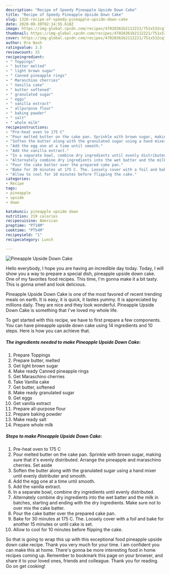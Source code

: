 ```yaml
---
description: "Recipe of Speedy Pineapple Upside Down Cake"
title: "Recipe of Speedy Pineapple Upside Down Cake"
slug: 1326-recipe-of-speedy-pineapple-upside-down-cake
date: 2020-08-30T02:14:55.618Z
image: https://img-global.cpcdn.com/recipes/47028361b2112221/751x532cq70/pineapple-upside-down-cake-recipe-main-photo.jpg
thumbnail: https://img-global.cpcdn.com/recipes/47028361b2112221/751x532cq70/pineapple-upside-down-cake-recipe-main-photo.jpg
cover: https://img-global.cpcdn.com/recipes/47028361b2112221/751x532cq70/pineapple-upside-down-cake-recipe-main-photo.jpg
author: Ora Nash
ratingvalue: 3.5
reviewcount: 15
recipeingredient:
- " Toppings"
- " butter melted"
- " light brown sugar"
- " Canned pineapple rings"
- " Maraschino cherries"
- " Vanilla cake"
- " butter softened"
- " granulated sugar"
- " eggs"
- " vanilla extract"
- " allpurpose flour"
- " baking powder"
- " salt"
- " whole milk"
recipeinstructions:
- "Pre-heat oven to 175 C"
- "Pour melted butter on the cake pan. Sprinkle with brown sugar, making sure that it&#39;s evenly distributed. Arrange the pineapple and maraschino cherries. Set aside"
- "Soften the butter along with the granulated sugar using a hand mixer until evenly distributer and smooth."
- "Add the egg one at a time until smooth."
- "Add the vanilla extract."
- "In a separate bowl, combine dry ingredients until evenly distributed."
- "Alternately combine dry ingredients into the wet batter and the milk in batches, starting and ending with the dry ingredients. Make sure not to over mix the cake batter."
- "Pour the cake batter over the prepared cake pan."
- "Bake for 30 minutes at 175 C. The. Loosely cover with a foil and bake for another 15 minutes or until cake is set."
- "Allow to cool for 10 minutes before flipping the cake."
categories:
- Recipe
tags:
- pineapple
- upside
- down

katakunci: pineapple upside down 
nutrition: 219 calories
recipecuisine: American
preptime: "PT18M"
cooktime: "PT54M"
recipeyield: "1"
recipecategory: Lunch

---
```



![Pineapple Upside Down Cake](https://img-global.cpcdn.com/recipes/47028361b2112221/751x532cq70/pineapple-upside-down-cake-recipe-main-photo.jpg)

Hello everybody, I hope you are having an incredible day today. Today, I will show you a way to prepare a special dish, pineapple upside down cake. One of my favorites food recipes. This time, I'm gonna make it a bit tasty. This is gonna smell and look delicious.

Pineapple Upside Down Cake is one of the most favored of recent trending meals on earth. It is easy, it is quick, it tastes yummy. It is appreciated by millions daily. They are nice and they look wonderful. Pineapple Upside Down Cake is something that I've loved my whole life.




To get started with this recipe, we have to first prepare a few components. You can have pineapple upside down cake using 14 ingredients and 10 steps. Here is how you can achieve that.

<!--inarticleads1-->

##### The ingredients needed to make Pineapple Upside Down Cake:

1. Prepare  Toppings
1. Prepare  butter, melted
1. Get  light brown sugar
1. Make ready  Canned pineapple rings
1. Get  Maraschino cherries
1. Take  Vanilla cake
1. Get  butter, softened
1. Make ready  granulated sugar
1. Get  eggs
1. Get  vanilla extract
1. Prepare  all-purpose flour
1. Prepare  baking powder
1. Make ready  salt
1. Prepare  whole milk




<!--inarticleads2-->

##### Steps to make Pineapple Upside Down Cake:

1. Pre-heat oven to 175 C
1. Pour melted butter on the cake pan. Sprinkle with brown sugar, making sure that it&#39;s evenly distributed. Arrange the pineapple and maraschino cherries. Set aside
1. Soften the butter along with the granulated sugar using a hand mixer until evenly distributer and smooth.
1. Add the egg one at a time until smooth.
1. Add the vanilla extract.
1. In a separate bowl, combine dry ingredients until evenly distributed.
1. Alternately combine dry ingredients into the wet batter and the milk in batches, starting and ending with the dry ingredients. Make sure not to over mix the cake batter.
1. Pour the cake batter over the prepared cake pan.
1. Bake for 30 minutes at 175 C. The. Loosely cover with a foil and bake for another 15 minutes or until cake is set.
1. Allow to cool for 10 minutes before flipping the cake.




So that is going to wrap this up with this exceptional food pineapple upside down cake recipe. Thank you very much for your time. I am confident you can make this at home. There's gonna be more interesting food in home recipes coming up. Remember to bookmark this page on your browser, and share it to your loved ones, friends and colleague. Thank you for reading. Go on get cooking!
